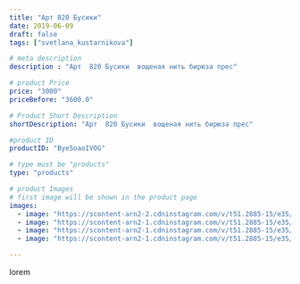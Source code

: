 ```yaml
---
title: "Арт 820 Бусики"
date: 2019-06-09
draft: false
tags: ["svetlana_kustarnikova"]

# meta description
description : "Арт  820 Бусики  вощеная нить бирюза прес"

# product Price
price: "3000"
priceBefore: "3600.0"

# Product Short Description
shortDescription: "Арт  820 Бусики  вощеная нить бирюза прес"

#product ID
productID: "Bye5oaoIVOG"

# type must be "products"
type: "products"

# product Images
# first image will be shown in the product page
images:
  - image: "https://scontent-arn2-2.cdninstagram.com/v/t51.2885-15/e35/61144606_2046370925665476_9080472469093273087_n.jpg?se=8&tp=1&_nc_ht=scontent-arn2-2.cdninstagram.com&_nc_cat=100&_nc_ohc=wu3nR4D137wAX8oLPAW&oh=f86f441abdba53aece11cd4be2cb629a&oe=6069FC9F&ig_cache_key=MjA2MjMzOTEyMjI3NTcxNTY2Nw%3D%3D.2"
  - image: "https://scontent-arn2-1.cdninstagram.com/v/t51.2885-15/e35/62055556_453423922113021_1496670155518077394_n.jpg?se=8&tp=1&_nc_ht=scontent-arn2-1.cdninstagram.com&_nc_cat=109&_nc_ohc=d8A_7V95JZgAX-s8SLY&oh=505c58de94c9bcd8e8480b01f030fe00&oe=606A66D8&ig_cache_key=MjA2MjMzOTEyMjI1ODc5MzQwNg%3D%3D.2"
  - image: "https://scontent-arn2-1.cdninstagram.com/v/t51.2885-15/e35/61995375_442968503148275_4193008323169635380_n.jpg?tp=1&_nc_ht=scontent-arn2-1.cdninstagram.com&_nc_cat=111&_nc_ohc=S64kJQTjQEkAX-xJApH&oh=b2741ef2a7bd3bcbe5458cb1fd2628f7&oe=606AF3EA&ig_cache_key=MjA2MjMzOTEyMjI2NzM4ODI5OA%3D%3D.2"
  - image: "https://scontent-arn2-1.cdninstagram.com/v/t51.2885-15/e35/61349624_326871557981721_2508445422575820331_n.jpg?se=8&tp=1&_nc_ht=scontent-arn2-1.cdninstagram.com&_nc_cat=109&_nc_ohc=ZGN8J1IhWykAX8CU2pK&oh=ba4022478157f121a09373f7ef9e7d0f&oe=606AEBDC&ig_cache_key=MjA2MjMzOTEyMjI3NTY4NzAwNw%3D%3D.2"

---
```

lorem
